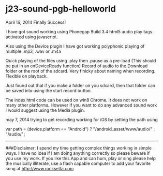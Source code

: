 j23-sound-pgb-helloworld
========================

April 16, 2014 Finally Success!




I have got sound working using Phonegap Build 3.4 html5 audio play tags activated using javascript.

Also using the Device plugin I have got working polyphonic playing of multiple .mp3, .wav or .m4a

Quick playing of the files using .play then .pause as a pre-load (This should be put in an onDeviceReady function)
Record of audio to the Download folder or the root of the sdcard. Very finicky about naming when recording. Flexible on playback. 

Just found out that if you make a folder on you sdcard, then that folder can be saved into using the start record button.



The index.html code can be used on win8 Chrome. It does not work on many other platforms. However if you want to do any advanced sound work I would suggest using the Media plugin.






may 7, 2014 trying to get recording working for iOS by setting the path using

var path = (device.platform == "Android") ? "/android_asset/www/audio/" : "/audio/";





************************************************************************************************************

###Disclaimer: I spend my time getting complex things working in simple ways. I have no idea if I am doing anything correctly so please beware if you use my work. If you like this App and can hum, play or sing please help the musically illiterate, use a flash capable computer to add your favorite song at http://www.rocksetta.com 


